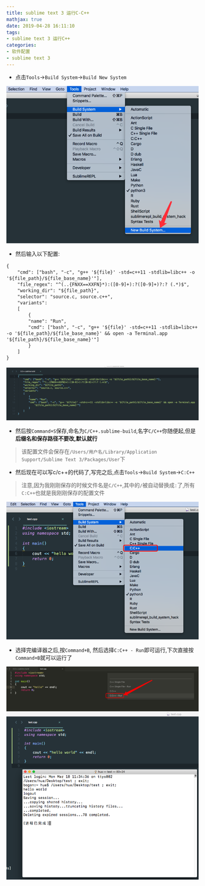 ```yaml
---
title: sublime text 3 运行C-C++
mathjax: true
date: 2019-04-28 16:11:10
tags: 
- sublime text 3 运行C++
categories:
- 软件配置
- sublime text 3
---
```


* 点击`Tools`->`Build System`->`Build New System`

![](https://raw.githubusercontent.com/fengwenhua/ImageBed/master/20190318114255.png)

<!--more-->
* 然后输入以下配置:

```
{
    "cmd": ["bash", "-c", "g++ '${file}' -std=c++11 -stdlib=libc++ -o '${file_path}/${file_base_name}'"],
    "file_regex": "^(..{FNXX==XXFN}*):([0-9]+):?([0-9]+)?:? (.*)$",
    "working_dir": "${file_path}",
    "selector": "source.c, source.c++",
    "variants":
    [
        {
        "name": "Run",
        "cmd": ["bash", "-c", "g++ '${file}' -std=c++11 -stdlib=libc++ -o '${file_path}/${file_base_name}' && open -a Terminal.app '${file_path}/${file_base_name}'"]
        }
    ]
}
```

![](https://raw.githubusercontent.com/fengwenhua/ImageBed/master/20190318114320.png)

* 然后按`Command+S`保存,命名为`C/C++.sublime-build`,名字`C/C++`你随便起,但是**后缀名和保存路径不要改,默认就行**
> 该配置文件会保存在`/Users/用户名/Library/Application Support/Sublime Text 3/Packages/User`下

* 然后现在可以写c/c++的代码了,写完之后,点击`Tools`->`Build System`->`C:C++`
> 注意,因为我刚刚保存的时候文件名是`C/C++`,其中的`/`被自动替换成`:`了,所有`C:C++`也就是我刚刚保存的配置文件

![](https://raw.githubusercontent.com/fengwenhua/ImageBed/master/20190318114333.png)

* 选择完编译器之后,按`Command+B`, 然后选择`C:C++ - Run`即可运行,下次直接按`Command+B`就可以运行了

![](https://raw.githubusercontent.com/fengwenhua/ImageBed/master/20190328001827.png)
![](https://raw.githubusercontent.com/fengwenhua/ImageBed/master/20190318114346.png)
